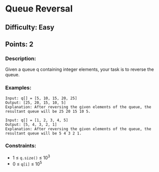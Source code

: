 # Queue Reversal
## Difficulty: Easy
## Points: 2
### Description:
Given a queue q containing integer elements, your task is to reverse the queue.
### Examples:
```
Input: q[] = [5, 10, 15, 20, 25]
Output: [25, 20, 15, 10, 5]
Explanation: After reversing the given elements of the queue, the resultant queue will be 25 20 15 10 5.
```
```
Input: q[] = [1, 2, 3, 4, 5]
Output: [5, 4, 3, 2, 1]
Explanation: After reversing the given elements of the queue, the resultant queue will be 5 4 3 2 1.
```

### Constraints:
- 1 ≤ `q.size()` ≤ 10<sup>3</sup>
- 0 ≤ `q[i]` ≤ 10<sup>5</sup>